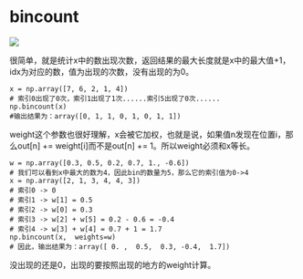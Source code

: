 # bincount



![](https://cdn.jsdelivr.net/gh/vllbc/img4blog//image/Pasted%20image%2020221108230222.png)

很简单，就是统计x中的数出现次数，返回结果的最大长度就是x中的最大值+1，idx为对应的数，值为出现的次数，没有出现的为0。
```python3
x = np.array([7, 6, 2, 1, 4]) 
# 索引0出现了0次，索引1出现了1次......索引5出现了0次...... 
np.bincount(x) 
#输出结果为：array([0, 1, 1, 0, 1, 0, 1, 1])
```

weight这个参数也很好理解，x会被它加权，也就是说，如果值n发现在位置i，那么out[n] += weight[i]而不是out[n] += 1。所以weight必须和x等长。

```python3
w = np.array([0.3, 0.5, 0.2, 0.7, 1., -0.6])
# 我们可以看到x中最大的数为4，因此bin的数量为5，那么它的索引值为0->4
x = np.array([2, 1, 3, 4, 4, 3])
# 索引0 -> 0
# 索引1 -> w[1] = 0.5
# 索引2 -> w[0] = 0.3
# 索引3 -> w[2] + w[5] = 0.2 - 0.6 = -0.4
# 索引4 -> w[3] + w[4] = 0.7 + 1 = 1.7
np.bincount(x,  weights=w)
# 因此，输出结果为：array([ 0. ,  0.5,  0.3, -0.4,  1.7])
```

没出现的还是0，出现的要按照出现的地方的weight计算。
